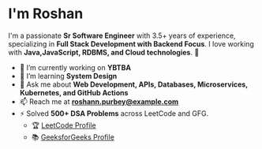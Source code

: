 # I'm Roshan

I'm a passionate **Sr Software Engineer** with 3.5+ years of experience, specializing in **Full Stack Development with Backend Focus**. I love working with **Java,JavaScript, RDBMS, and Cloud technologies**. 🚀

- 🔭 I’m currently working on **YBTBA**
- 🌱 I’m learning **System Design**
- 💬 Ask me about **Web Development, APIs, Databases, Microservices, Kubernetes, and GitHub Actions**
- 📫 Reach me at **roshann.purbey@example.com**
- ⚡ Solved **500+ DSA Problems** across LeetCode and GFG.  
  - 🏆 [LeetCode Profile](https://leetcode.com/u/purbey/)  
  - 📚 [GeeksforGeeks Profile](https://www.geeksforgeeks.org/user/roshannpurbey/)

